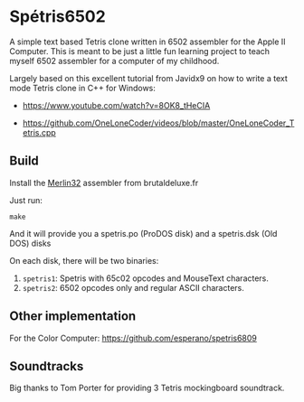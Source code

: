 # Spétris6502

A simple text based Tetris clone written in 6502 assembler for the Apple II Computer.
This is meant to be just a little fun learning project to teach myself 6502 assembler for a computer of my childhood.

Largely based on this excellent tutorial from Javidx9 on how to write a text mode Tetris clone in C++ for Windows:

* https://www.youtube.com/watch?v=8OK8_tHeCIA

* https://github.com/OneLoneCoder/videos/blob/master/OneLoneCoder_Tetris.cpp

## Build

Install the [Merlin32](https://brutaldeluxe.fr/products/crossdevtools/merlin/) assembler from brutaldeluxe.fr

Just run:

    make

And it will provide you a spetris.po (ProDOS disk) and a spetris.dsk (Old DOS) disks

On each disk, there will be two binaries:

1) `spetris1`: Spetris with 65c02 opcodes and MouseText characters.
2) `spetris2`: 6502 opcodes only and regular ASCII characters.

## Other implementation

For the Color Computer: https://github.com/esperano/spetris6809

## Soundtracks

Big thanks to Tom Porter for providing 3 Tetris mockingboard soundtrack.
